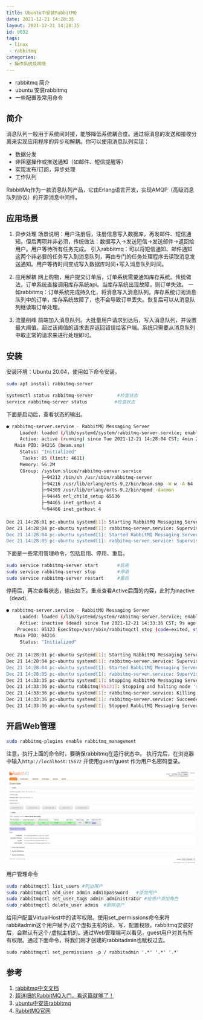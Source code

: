 ```yaml
---
title: Ubuntu中安装RabbitMQ
date: 2021-12-21 14:28:35
layout: 2021-12-21 14:28:35
id: 0032
tags:
 - linux
 - rabbitmq
categories:
 - 操作系统及网络
---
```

 
* rabbitmq 简介
* ubuntu 安装rabbitmq
* 一些配置及常用命令

<!--more-->

## 简介
消息队列一般用于系统间对接，能够降低系统耦合度。通过将消息的发送和接收分离来实现应用程序的异步和解耦。你可以使用消息队列实现：
* 数据分发
* 非阻塞操作或推送通知（如邮件、短信提醒等）
* 实现发布/订阅，异步处理
* 工作队列

RabbitMq作为一款消息队列产品，它由Erlang语言开发，实现AMQP（高级消息队列协议）的开源消息中间件。

## 应用场景

1. 异步处理
场景说明：用户注册后，注册信息写入数据库，再发邮件、短信通知。但后两项并非必须，传统做法：数据写入->发送短信->发送邮件->返回给用户。用户等待所有任务完成。
引入rabbitmq：可以将短信通知、邮件通知这两个非必要的任务写入到消息队列，再由专门的任务处理程序去读取消息发送通知。用户等待时间变成写入数据库时间+写入消息队列时间。

2. 应用解耦
网上购物，用户提交订单后，订单系统需要通知库存系统。传统做法，订单系统直接调用库存系统api。当库存系统出现故障，则订单失效。
一如rabbitmq：订单系统完成持久化，将消息写入消息队列。库存系统订阅消息队列中的订单，库存系统故障了，也不会导致订单丢失。恢复后可以从消息队列继读取订单处理。

3. 流量削峰
前端加入消息队列。大批量用户请求到达后，写入消息队列，并设置最大阈值。超过该阈值的请求丢弃返回错误给客户端。系统只需要从消息队列中取正常的请求来进行处理即可。

## 安装
安装环境：Ubuntu 20.04，使用如下命令安装。
```bash
sudo apt install rabbitmq-server
```

```bash
systemctl status rabbitmq-server         #检查状态
service rabbitmq-server status          #检查状态
```
下面是启动后，查看状态的输出。

``` bash
● rabbitmq-server.service - RabbitMQ Messaging Server
     Loaded: loaded (/lib/systemd/system/rabbitmq-server.service; enabled; vendor preset: enabled)
     Active: active (running) since Tue 2021-12-21 14:28:04 CST; 4min 24s ago
   Main PID: 94216 (beam.smp)
     Status: "Initialized"
      Tasks: 85 (limit: 4611)
     Memory: 56.2M
     CGroup: /system.slice/rabbitmq-server.service
             ├─94212 /bin/sh /usr/sbin/rabbitmq-server
             ├─94216 /usr/lib/erlang/erts-9.2/bin/beam.smp -W w -A 64 -P 1048576 -t 5000000 -stbt db -zdbbl 32000 -K tr>
             ├─94309 /usr/lib/erlang/erts-9.2/bin/epmd -daemon
             ├─94445 erl_child_setup 65536
             ├─94465 inet_gethost 4
             └─94466 inet_gethost 4

Dec 21 14:28:01 pc-ubuntu systemd[1]: Starting RabbitMQ Messaging Server...
Dec 21 14:28:04 pc-ubuntu systemd[1]: rabbitmq-server.service: Supervising process 94216 which is not our child. We'll >
Dec 21 14:28:04 pc-ubuntu systemd[1]: Started RabbitMQ Messaging Server.
Dec 21 14:28:05 pc-ubuntu systemd[1]: rabbitmq-server.service: Supervising process 94216 which is not our child. We'll >
```
下面是一些常用管理命令，包括启用、停用、重启。
```bash
sudo service rabbitmq-server start       #启用
sudo service rabbitmq-server stop        #停用
sudo service rabbitmq-server restart     #重启
```
停用后，再次查看状态，输出如下。重点查看Active后面的内容，此时为inactive（dead).


```bash
● rabbitmq-server.service - RabbitMQ Messaging Server
     Loaded: loaded (/lib/systemd/system/rabbitmq-server.service; enabled; vendor preset: enabled)
     Active: inactive (dead) since Tue 2021-12-21 14:33:36 CST; 9s ago
    Process: 95123 ExecStop=/usr/sbin/rabbitmqctl stop (code=exited, status=0/SUCCESS)
   Main PID: 94216
     Status: "Initialized"

Dec 21 14:28:01 pc-ubuntu systemd[1]: Starting RabbitMQ Messaging Server...
Dec 21 14:28:04 pc-ubuntu systemd[1]: rabbitmq-server.service: Supervising process 94216 which is not our child. We'll >
Dec 21 14:28:04 pc-ubuntu systemd[1]: Started RabbitMQ Messaging Server.
Dec 21 14:28:05 pc-ubuntu systemd[1]: rabbitmq-server.service: Supervising process 94216 which is not our child. We'll >
Dec 21 14:33:35 pc-ubuntu systemd[1]: Stopping RabbitMQ Messaging Server...
Dec 21 14:33:36 pc-ubuntu rabbitmq[95131]: Stopping and halting node 'rabbit@pc-ubuntu'
Dec 21 14:33:36 pc-ubuntu systemd[1]: rabbitmq-server.service: Killing process 94216 (beam.smp) with signal SIGKILL.
Dec 21 14:33:36 pc-ubuntu systemd[1]: rabbitmq-server.service: Succeeded.
Dec 21 14:33:36 pc-ubuntu systemd[1]: Stopped RabbitMQ Messaging Server.
```

## 开启Web管理

```bash
sudo rabbitmq-plugins enable rabbitmq_management
```
注意，执行上面的命令时，要确保rabbitmq在运行状态中。
执行完后，在浏览器中输入`http://localhost:15672` 并使用guest/guest 作为用户名密码登录。

![rabbitmqweb管理](https://raw.githubusercontent.com/edsiongithub/blogimages/master/202112/rabbitmqwebmanage.png)

用户管理命令
```bash
sudo rabbitmqctl list_users #列出用户
sudo rabbitmqctl add_user admin adminpassword   #添加用户
sudo rabbitmqctl set_user_tags admin administrator #给用户添加角色
sudo rabbitmqctl delete_user admin  #删除用户
```

给用户配置VirtualHost中的读写权限。使用set_permissions命令来将rabbitadmin这个用户赋予`/`这个虚拟主机的读、写、配置权限。rabbitmq安装好后，会默认有这个`/`虚拟主机的。通过Web管理端可以看见，guest用户对其有所有权限。通过下面命令，将我们刚才创建的rabbitadmin也赋权过去。
```
sudo rabbitmqctl set_permissions -p / rabbitadmin '.*' '.*' '.*'
```


## 参考
1. [rabbitmq中文文档](http://rabbitmq.mr-ping.com/) 
2. [超详细的RabbitMQ入门，看这篇就够了！](https://developer.aliyun.com/article/769883)
3. [ubuntu中安装rabbitmq](https://www.jianshu.com/p/5c8c4495827f)
4. [RabbitMQ官网](https://www.rabbitmq.com/?spm=a2c6h.12873639.0.0.433733dfYmi6jK)


